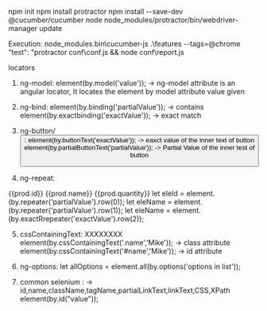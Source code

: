 npm init
npm install protractor
npm install --save-dev @cucumber/cucumber
node node_modules/protractor/bin/webdriver-manager update

Execution:
node_modules\.bin\cucumber-js .\features --tags=@chrome
"test": "protractor conf\\conf.js && node conf\\report.js


locators
1. ng-model:
element(by.model('value')); -> ng-model attribute is an angular locator, It locates the element by model attribute value given

2. ng-bind:
element(by.binding('partialValue')); -> contains
element(by.exactbinding('exactValue')); -> exact match

3. ng-button/<button>:
element(by.buttonText('exactValue')); -> eaxct value of the inner text of button
element(by.partialButtonText('partialValue')); -> Partial Value of the inner test of button

4. ng-repeat:
<tr ng-repeat='product info'>
    <td>{{prod.id}}</td>
    <td>{{prod.name}}</td>
    <td>{{prod.quantity}}</td>
</tr>
let eleId = element.(by.repeater('partialValue').row(0));
let eleName = element.(by.repeater('partialValue').row(1));
let eleName = element.(by.exactRrepeater('exactValue').row(2));

5. cssContainingText: XXXXXXXX
element(by.cssContainingText('.name','Mike')); -> class attribute
element(by.cssContainingText('#name','Mike')); -> id attribute

6. ng-options:
let allOptions = element.all(by.options('options in list'));

7. common selenium : -> id,name,className,tagName,partialLinkText,linkText,CSS,XPath
element(by.id("value"));




